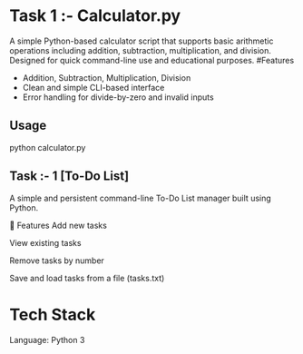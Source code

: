 # Task 1 :- Calculator.py

A simple Python-based calculator script that supports basic arithmetic operations including addition, subtraction, multiplication, and division. Designed for quick command-line use and educational purposes.
#Features

- Addition, Subtraction, Multiplication, Division
- Clean and simple CLI-based interface
- Error handling for divide-by-zero and invalid inputs

##  Usage

python calculator.py

## Task :- 1 [To-Do List] 
A simple and persistent command-line To-Do List manager built using Python.

📌 Features
Add new tasks

View existing tasks

Remove tasks by number

Save and load tasks from a file (tasks.txt)
# Tech Stack
Language: Python 3
